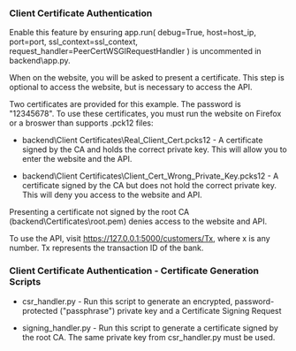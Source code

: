 ### Client Certificate Authentication

Enable this feature by ensuring app.run( debug=True, host=host_ip, port=port, ssl_context=ssl_context, request_handler=PeerCertWSGIRequestHandler ) is uncommented in backend\app.py.

When on the website, you will be asked to present a certificate. This step is optional to access the website, but is necessary to access the API.

Two certificates are provided for this example. The password is "12345678". To use these certificates, you must run the website on Firefox or a broswer than supports .pck12 files:

- backend\Client Certificates\Real_Client_Cert.pcks12 - A certificate signed by the CA and holds the correct private key. This will allow you to enter the website and the API.

- backend\Client Certificates\Client_Cert_Wrong_Private_Key.pcks12 - A certificate signed by the CA but does not hold the correct private key. This will deny you access to the website and API.

Presenting a certificate not signed by the root CA (backend\Certificates\root.pem) denies access to the website and API.

To use the API, visit https://127.0.0.1:5000/customers/Tx, where x is any number. Tx represents the transaction ID of the bank.

### Client Certificate Authentication - Certificate Generation Scripts 

- csr_handler.py - Run this script to generate an encrypted, password-protected ("passphrase") private key and a Certificate Signing Request

- signing_handler.py - Run this script to generate a certificate signed by the root CA. The same private key from csr_handler.py must be used.
